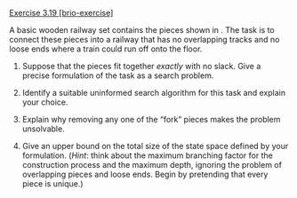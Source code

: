 [Exercise 3.19 \[brio-exercise\]](3-19/)

A basic wooden railway set contains the pieces shown in
. The task is to connect these pieces into a railway that has no
overlapping tracks and no loose ends where a train could run off onto
the floor.

1.  Suppose that the pieces fit together *exactly* with no
    slack. Give a precise formulation of the task as a search problem.

2.  Identify a suitable uninformed search algorithm for this task and
    explain your choice.

3.  Explain why removing any one of the “fork” pieces makes the
    problem unsolvable.

4.  Give an upper bound on the total size of the state space defined by
    your formulation. (*Hint*: think about the maximum
    branching factor for the construction process and the maximum depth,
    ignoring the problem of overlapping pieces and loose ends. Begin by
    pretending that every piece is unique.)
